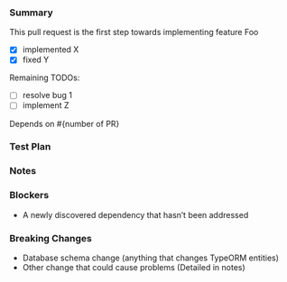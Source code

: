 ### Summary <!-- Required -->

<!-- Provide a general summary of your changes in the Title above -->
<!-- Itemize bug fixes, new features, and other changes -->
<!-- Feel free to break this into sub-sections, i.e. features, fixes, etc. -->
<!-- Some examples are shown below. -->

This pull request is the first step towards implementing feature Foo

- [x] implemented X
- [x] fixed Y

<!--- Itemize any relevant remaining TODOs (especially for WIP PRs) here and on Notion -->

Remaining TODOs:

- [ ] resolve bug 1
- [ ] implement Z

<!--- Note dependencies on other PRs if any. -->

Depends on #{number of PR}


### Test Plan <!-- Required -->

<!-- Provide screenshots or point out the additional unit tests -->

### Notes <!-- Optional -->

<!--- List any important or subtle points, future considerations, or other items of note. -->

### Blockers <!-- Optional -->

<!--- Note and itemize any blockers (especially for WIP PRs) here and on Notion -->

- A newly discovered dependency that hasn’t been addressed

### Breaking Changes  <!-- Optional -->

<!-- Keep items that apply: -->

- Database schema change (anything that changes TypeORM entities)
- Other change that could cause problems (Detailed in notes)
